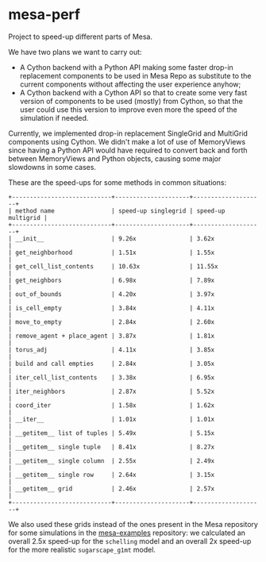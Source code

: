 # mesa-perf

Project to speed-up different parts of Mesa.

We have two plans we want to carry out:

- A Cython backend with a Python API making some faster drop-in replacement components to be used in Mesa Repo as substitute to the current components without affecting the user experience anyhow;
- A Cython backend with a Cython API so that to create some very fast version of components to be used (mostly) from Cython, so that the user could use this version to improve even more the speed of the simulation if needed.

Currently, we implemented drop-in replacement SingleGrid and MultiGrid components using Cython. We didn't make a lot of use of MemoryViews since having a Python API would have required to convert back and forth between MemoryViews and Python objects, causing some major slowdowns in some cases.

These are the speed-ups for some methods in common situations:

```
+----------------------------+---------------------+--------------------+
| method name                | speed-up singlegrid | speed-up multigrid |
+----------------------------+---------------------+--------------------+
| __init__                   | 9.26x               | 3.62x              |
| get_neighborhood           | 1.51x               | 1.55x              |
| get_cell_list_contents     | 10.63x              | 11.55x             |
| get_neighbors              | 6.98x               | 7.89x              |
| out_of_bounds              | 4.20x               | 3.97x              |
| is_cell_empty              | 3.84x               | 4.11x              |
| move_to_empty              | 2.84x               | 2.60x              |
| remove_agent + place_agent | 3.87x               | 1.81x              |
| torus_adj                  | 4.11x               | 3.85x              |
| build and call empties     | 2.84x               | 3.05x              |
| iter_cell_list_contents    | 3.38x               | 6.95x              |
| iter_neighbors             | 2.87x               | 5.52x              |
| coord_iter                 | 1.58x               | 1.62x              |
| __iter__                   | 1.01x               | 1.01x              |
| __getitem__ list of tuples | 5.49x               | 5.15x              |
| __getitem__ single tuple   | 8.41x               | 8.27x              |
| __getitem__ single column  | 2.55x               | 2.49x              |
| __getitem__ single row     | 2.64x               | 3.15x              |
| __getitem__ grid           | 2.46x               | 2.57x              |
+----------------------------+---------------------+--------------------+
```

We also used these grids instead of the ones present in the Mesa repository for some simulations in the [mesa-examples](https://github.com/projectmesa/mesa-examples/tree/main/examples) repository: we calculated an overall 2.5x speed-up for the `schelling` model and an overall 2x speed-up for the more realistic `sugarscape_g1mt` model.
